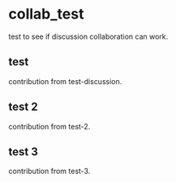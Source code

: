 # collab_test
test to see if discussion collaboration can work.

## test
contribution from test-discussion.

## test 2
contribution from test-2.

## test 3
contribution from test-3.
